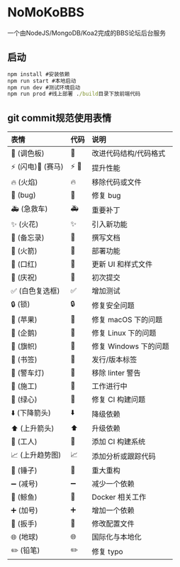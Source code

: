 # NoMoKoBBS
一个由NodeJS/MongoDB/Koa2完成的BBS论坛后台服务

## 启动
```cmd
npm install #安装依赖
npm run start #本地启动
npm run dev #测试环境启动
npm run prod #线上部署 ./build目录下放前端代码
```

## git commit规范使用表情

| 表情 | 代码 | 说明 |
| :----| :---- | :---- |
| :art: (调色板) | :art: | 改进代码结构/代码格式 |
| :zap: (闪电):racehorse: (赛马) | :zap: :racehorse: | 提升性能 |
| :fire: (火焰) | :fire: | 移除代码或文件 |
| :bug: (bug) | :bug: | 修复 bug |
| :ambulance: (急救车) | :ambulance: | 重要补丁 |
| :sparkles: (火花) | :sparkles: | 引入新功能 |
| :memo: (备忘录) | :memo: | 撰写文档 |
| :rocket: (火箭) | :rocket: | 部署功能 |
| :lipstick: (口红) | :lipstick: | 更新 UI 和样式文件 |
| :tada: (庆祝) | :tada: | 初次提交 |
| :white_check_mark: (白色复选框) | :white_check_mark: | 增加测试 |
| :lock: (锁) | :lock: | 修复安全问题 |
| :apple: (苹果) | :apple: | 修复 macOS 下的问题 |
| :penguin: (企鹅) | :penguin: | 修复 Linux 下的问题 |
| :checkered_flag: (旗帜) | :checkered_flag: | 修复 Windows 下的问题 |
| :bookmark: (书签) | :bookmark: | 发行/版本标签 |
| :rotating_light: (警车灯) | :rotating_light: | 移除 linter 警告 |
| :construction: (施工) | :construction: | 工作进行中 |
| :green_heart: (绿心) | :green_heart: | 修复 CI 构建问题 |
| :arrow_down: (下降箭头) | :arrow_down: | 降级依赖 |
| :arrow_up: (上升箭头) | :arrow_up: | 升级依赖 |
| :construction_worker: (工人) | :construction_worker: | 添加 CI 构建系统 |
| :chart_with_upwards_trend: (上升趋势图) | :chart_with_upwards_trend: | 添加分析或跟踪代码 |
| :hammer: (锤子) | :hammer: | 重大重构 |
| :heavy_minus_sign: (减号) | :heavy_minus_sign: | 减少一个依赖 |
| :whale: (鲸鱼) | :whale: | Docker 相关工作 |
| :heavy_plus_sign: (加号) | :heavy_plus_sign: | 增加一个依赖 |
| :wrench: (扳手) | :wrench: | 修改配置文件 |
| :globe_with_meridians: (地球) | :globe_with_meridians: | 国际化与本地化 |
| :pencil2: (铅笔) | :pencil2: | 修复 typo |